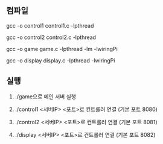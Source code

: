 ## 컴파일
gcc -o control1 control1.c -lpthread

gcc -o control2 control2.c -lpthread

gcc -o game game.c -lpthread -lm -lwiringPi

gcc -o display display.c -lpthread -lwiringPi

## 실행

1. ./game으로 메인 서버 실행

2. ./control1 <서버IP> <포트>로 컨트롤러 연결 (기본 포트 8080)

3. ./control2 <서버IP> <포트>로 컨트롤러 연결 (기본 포트 8081)

4. ./display <서버IP> <포트>로 컨트롤러 연결 (기본 포트 8082)